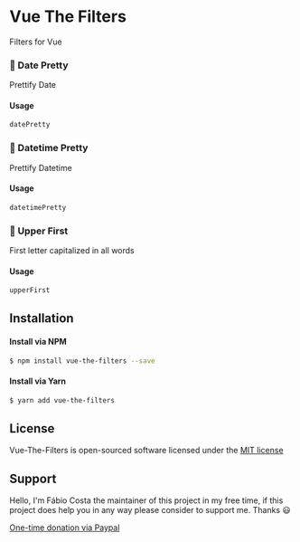# Vue The Filters
Filters for Vue

### :bookmark: Date Pretty
Prettify Date

#### Usage
```js
datePretty
```

### :bookmark: Datetime Pretty
Prettify Datetime

#### Usage
```js
datetimePretty
```

### :bookmark: Upper First
First letter capitalized in all words

#### Usage
```js
upperFirst
```

## Installation

#### Install via NPM
```sh
$ npm install vue-the-filters --save
```

#### Install via Yarn
```sh
$ yarn add vue-the-filters
```

## License
Vue-The-Filters is open-sourced software licensed under the [MIT license](http://opensource.org/licenses/MIT)

## Support
Hello, I'm Fábio Costa the maintainer of this project in my free time, if this project does help you in any way please consider to support me. Thanks :smiley:

[One-time donation via Paypal](https://www.paypal.com/donate?hosted_button_id=LNB6FSZRGZAFW)
